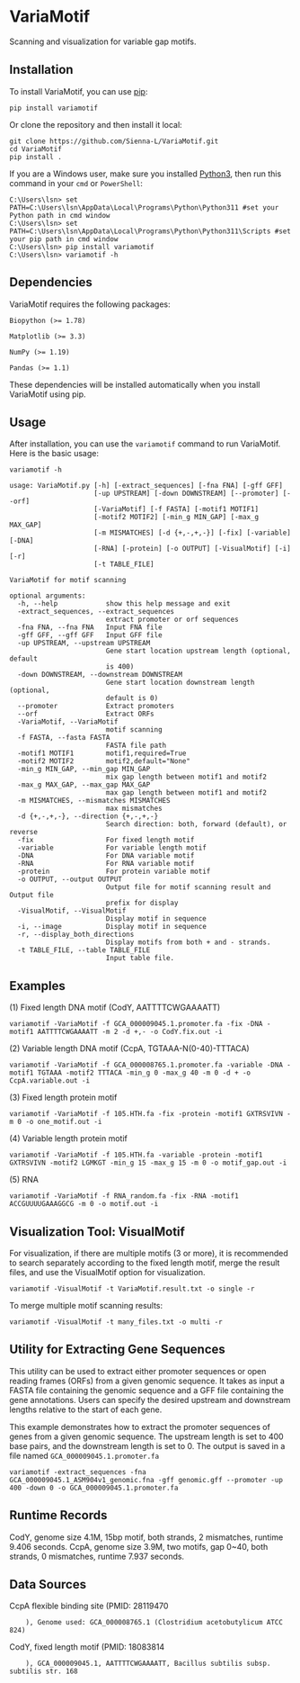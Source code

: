 # VariaMotif
 Scanning and visualization for variable gap motifs.

## Installation

To install VariaMotif, you can use [pip](https://pip.pypa.io/en/stable/installation/):

```
pip install variamotif
```


Or clone the repository and then install it local:

```
git clone https://github.com/Sienna-L/VariaMotif.git
cd VariaMotif
pip install .
```

If you are a Windows user, make sure you installed [Python3](https://www.python.org/downloads/), then run this command in your `cmd` or `PowerShell`:

```
C:\Users\lsn> set PATH=C:\Users\lsn\AppData\Local\Programs\Python\Python311 #set your Python path in cmd window
C:\Users\lsn> set PATH=C:\Users\lsn\AppData\Local\Programs\Python\Python311\Scripts #set your pip path in cmd window
C:\Users\lsn> pip install variamotif
C:\Users\lsn> variamotif -h
```

## Dependencies

VariaMotif requires the following packages:

`Biopython (>= 1.78)`

`Matplotlib (>= 3.3)`

`NumPy (>= 1.19)`

`Pandas (>= 1.1)`

These dependencies will be installed automatically when you install VariaMotif using pip.

## Usage

After installation, you can use the `variamotif` command to run VariaMotif. Here is the basic usage:

```
variamotif -h

usage: VariaMotif.py [-h] [-extract_sequences] [-fna FNA] [-gff GFF]
                     [-up UPSTREAM] [-down DOWNSTREAM] [--promoter] [--orf]
                     [-VariaMotif] [-f FASTA] [-motif1 MOTIF1]
                     [-motif2 MOTIF2] [-min_g MIN_GAP] [-max_g MAX_GAP]
                     [-m MISMATCHES] [-d {+,-,+,-}] [-fix] [-variable] [-DNA]
                     [-RNA] [-protein] [-o OUTPUT] [-VisualMotif] [-i] [-r]
                     [-t TABLE_FILE]

VariaMotif for motif scanning

optional arguments:
  -h, --help            show this help message and exit
  -extract_sequences, --extract_sequences
                        extract promoter or orf sequences
  -fna FNA, --fna FNA   Input FNA file
  -gff GFF, --gff GFF   Input GFF file
  -up UPSTREAM, --upstream UPSTREAM
                        Gene start location upstream length (optional, default
                        is 400)
  -down DOWNSTREAM, --downstream DOWNSTREAM
                        Gene start location downstream length (optional,
                        default is 0)
  --promoter            Extract promoters
  --orf                 Extract ORFs
  -VariaMotif, --VariaMotif
                        motif scanning
  -f FASTA, --fasta FASTA
                        FASTA file path
  -motif1 MOTIF1        motif1,required=True
  -motif2 MOTIF2        motif2,default="None"
  -min_g MIN_GAP, --min_gap MIN_GAP
                        mix gap length between motif1 and motif2
  -max_g MAX_GAP, --max_gap MAX_GAP
                        max gap length between motif1 and motif2
  -m MISMATCHES, --mismatches MISMATCHES
                        max mismatches
  -d {+,-,+,-}, --direction {+,-,+,-}
                        Search direction: both, forward (default), or reverse
  -fix                  For fixed length motif
  -variable             For variable length motif
  -DNA                  For DNA variable motif
  -RNA                  For RNA variable motif
  -protein              For protein variable motif
  -o OUTPUT, --output OUTPUT
                        Output file for motif scanning result and Output file
                        prefix for display
  -VisualMotif, --VisualMotif
                        Display motif in sequence
  -i, --image           Display motif in sequence
  -r, --display_both_directions
                        Display motifs from both + and - strands.
  -t TABLE_FILE, --table TABLE_FILE
                        Input table file.
```

## Examples
(1) Fixed length DNA motif (CodY, AATTTTCWGAAAATT)

```
variamotif -VariaMotif -f GCA_000009045.1.promoter.fa -fix -DNA -motif1 AATTTTCWGAAAATT -m 2 -d +,- -o CodY.fix.out -i
```
(2) Variable length DNA motif (CcpA, TGTAAA-N(0-40)-TTTACA)

```
variamotif -VariaMotif -f GCA_000008765.1.promoter.fa -variable -DNA -motif1 TGTAAA -motif2 TTTACA -min_g 0 -max_g 40 -m 0 -d + -o CcpA.variable.out -i
```

(3) Fixed length protein motif

```
variamotif -VariaMotif -f 105.HTH.fa -fix -protein -motif1 GXTRSVIVN -m 0 -o one_motif.out -i
```

(4) Variable length protein motif

```
variamotif -VariaMotif -f 105.HTH.fa -variable -protein -motif1 GXTRSVIVN -motif2 LGMKGT -min_g 15 -max_g 15 -m 0 -o motif_gap.out -i
```
(5) RNA

```
variamotif -VariaMotif -f RNA_random.fa -fix -RNA -motif1 ACCGUUUUGAAAGGCG -m 0 -o motif.out -i
```

## Visualization Tool: VisualMotif

For visualization, if there are multiple motifs (3 or more), it is recommended to search separately according to the fixed length motif, merge the result files, and use the VisualMotif option for visualization.

```
variamotif -VisualMotif -t VariaMotif.result.txt -o single -r
```

To merge multiple motif scanning results:

```
variamotif -VisualMotif -t many_files.txt -o multi -r
```

## Utility for Extracting Gene Sequences

This utility can be used to extract either promoter sequences or open reading frames (ORFs) from a given genomic sequence. It takes as input a FASTA file containing the genomic sequence and a GFF file containing the gene annotations. Users can specify the desired upstream and downstream lengths relative to the start of each gene.


This example demonstrates how to extract the promoter sequences of genes from a given genomic sequence. The upstream length is set to 400 base pairs, and the downstream length is set to 0. The output is saved in a file named `GCA_000009045.1.promoter.fa`

```
variamotif -extract_sequences -fna GCA_000009045.1_ASM904v1_genomic.fna -gff genomic.gff --promoter -up 400 -down 0 -o GCA_000009045.1.promoter.fa
```


## Runtime Records

CodY, genome size 4.1M, 15bp motif, both strands, 2 mismatches, runtime 9.406 seconds.
CcpA, genome size 3.9M, two motifs, gap 0~40, both strands, 0 mismatches, runtime 7.937 seconds.

## Data Sources

CcpA flexible binding site (PMID: 28119470
        
        ), Genome used: GCA_000008765.1 (Clostridium acetobutylicum ATCC 824)
CodY, fixed length motif (PMID: 18083814
        
        ), GCA_000009045.1, AATTTTCWGAAAATT, Bacillus subtilis subsp. subtilis str. 168
